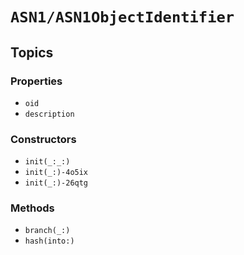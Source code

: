 # ``ASN1/ASN1ObjectIdentifier``

## Topics

### Properties

- ``oid``
- ``description``

### Constructors

- ``init(_:_:)``
- ``init(_:)-4o5ix``
- ``init(_:)-26qtg``

### Methods

- ``branch(_:)``
- ``hash(into:)``
